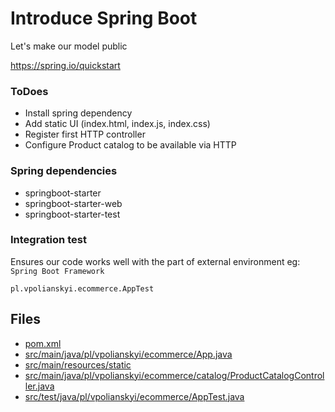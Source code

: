 # Introduce Spring Boot 

Let's make our model public

https://spring.io/quickstart

### ToDoes
- Install spring dependency
- Add static UI (index.html, index.js, index.css)
- Register first HTTP controller
- Configure Product catalog to be available via HTTP 

### Spring dependencies

* springboot-starter
* springboot-starter-web
* springboot-starter-test

### Integration test

Ensures our code works well with the part of external environment eg: `Spring Boot Framework`

`pl.vpolianskyi.ecommerce.AppTest` 


## Files
* [pom.xml](../pom.xml)
* [src/main/java/pl/vpolianskyi/ecommerce/App.java](../src/main/java/pl/vpolianskyi/ecommerce/App.java)
* [src/main/resources/static](../src/main/resources/static)
* [src/main/java/pl/vpolianskyi/ecommerce/catalog/ProductCatalogController.java](../src/main/java/pl/vpolianskyi/ecommerce/catalog/ProductCatalogController.java)
* [src/test/java/pl/vpolianskyi/ecommerce/AppTest.java](../src/test/java/pl/vpolianskyi/ecommerce/AppTest.java)
